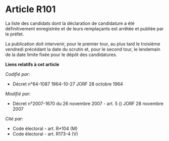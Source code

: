 # Article R101

La liste des candidats dont la déclaration de candidature a été définitivement enregistrée et de leurs remplaçants est
arrêtée et publiée par le préfet.

La publication doit intervenir, pour le premier tour, au plus tard le troisième vendredi précédant la date du scrutin et,
pour le second tour, le lendemain de la date limite fixée pour le dépôt des candidatures.

**Liens relatifs à cet article**

_Codifié par_:

  - Décret n°64-1087 1964-10-27 JORF 28 octobre 1964

_Modifié par_:

  - Décret n°2007-1670 du 26 novembre 2007 - art. 5 () JORF 28 novembre 2007

_Cité par_:

  - Code électoral - art. R*104 (M)
  - Code électoral - art. R173-4 (V)

